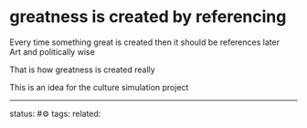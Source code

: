# greatness is created by referencing
Every time something great is created then it should be references later  
Art and politically wise  
  
That is how greatness is created really

This is an idea for the culture simulation project

---
status: #⚙️ 
tags: 
related: 